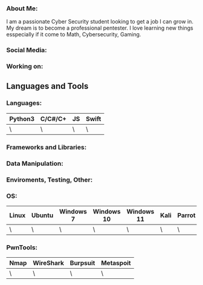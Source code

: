 ### About Me:
I am a passionate Cyber Security student looking to get a job I can grow in. My dream is to become a professional
pentester. I love learning new things esspecially if it come to Math, Cybersecurity, Gaming. 


### Social Media:


### Working on:

## Languages and Tools
<div>

### Languages:
| Python3 | C/C#/C+ | JS | Swift |
|---------|---------|----|-------|
| \ | \ | \ | \ |
### Frameworks and Libraries:

### Data Manipulation:

### Enviroments, Testing, Other:

### OS:
| Linux | Ubuntu | Windows 7 | Windows 10 | Windows 11 | Kali | Parrot |
|-------|--------|-----------|------------|------------|------|--------|
| \ | \ | \ | \ | \ | \ | \ | \ |

### PwnTools:
| Nmap | WireShark | Burpsuit | Metaspoit |
|------|-----------|----------|-----------|
| \ | \ | \ | \ |



